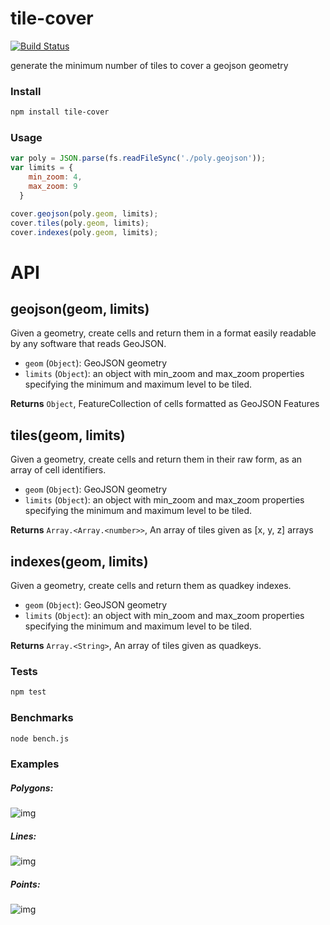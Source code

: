 tile-cover
==========

[![Build Status](https://travis-ci.org/mapbox/tile-cover.svg)](https://travis-ci.org/mapbox/tile-cover)

generate the minimum number of tiles to cover a geojson geometry

### Install

```bash
npm install tile-cover
```

### Usage

```js
var poly = JSON.parse(fs.readFileSync('./poly.geojson'));
var limits = {
  	min_zoom: 4,
  	max_zoom: 9
  }

cover.geojson(poly.geom, limits);
cover.tiles(poly.geom, limits);
cover.indexes(poly.geom, limits);
```

# API

## geojson(geom, limits)

Given a geometry, create cells and return them in a format easily readable by any software that reads GeoJSON.

* `geom` (`Object`): GeoJSON geometry
* `limits` (`Object`): an object with min_zoom and max_zoom properties specifying the minimum and maximum level to be tiled.

**Returns** `Object`, FeatureCollection of cells formatted as GeoJSON Features
## tiles(geom, limits)

Given a geometry, create cells and return them in their raw form, as an array of cell identifiers.

* `geom` (`Object`): GeoJSON geometry
* `limits` (`Object`): an object with min_zoom and max_zoom properties specifying the minimum and maximum level to be tiled.

**Returns** `Array.<Array.<number>>`, An array of tiles given as [x, y, z] arrays
## indexes(geom, limits)

Given a geometry, create cells and return them as quadkey indexes.

* `geom` (`Object`): GeoJSON geometry
* `limits` (`Object`): an object with min_zoom and max_zoom properties specifying the minimum and maximum level to be tiled.

**Returns** `Array.<String>`, An array of tiles given as quadkeys.

### Tests

```bash
npm test
```

### Benchmarks

```bash
node bench.js
```

### Examples

##### Polygons:

![img](https://dl.dropbox.com/s/48cj16fvt8nyh3o/Screenshot%202014-08-06%2013.34.12.png)

##### Lines:

![img](https://dl.dropbox.com/s/u32bq56adqwhpyy/Screenshot%202014-08-06%2013.30.31.png)

##### Points:

![img](https://dl.dropbox.com/s/7kkmmm8owg1ezb0/Screenshot%202014-08-06%2014.02.01.png)
